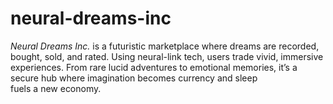 # neural-dreams-inc
*Neural Dreams Inc.* is a futuristic marketplace where dreams are recorded, bought, sold, and rated. Using neural-link tech, users trade vivid, immersive experiences. From rare lucid adventures to emotional memories, it’s a secure hub where imagination becomes currency and sleep fuels a new economy.

